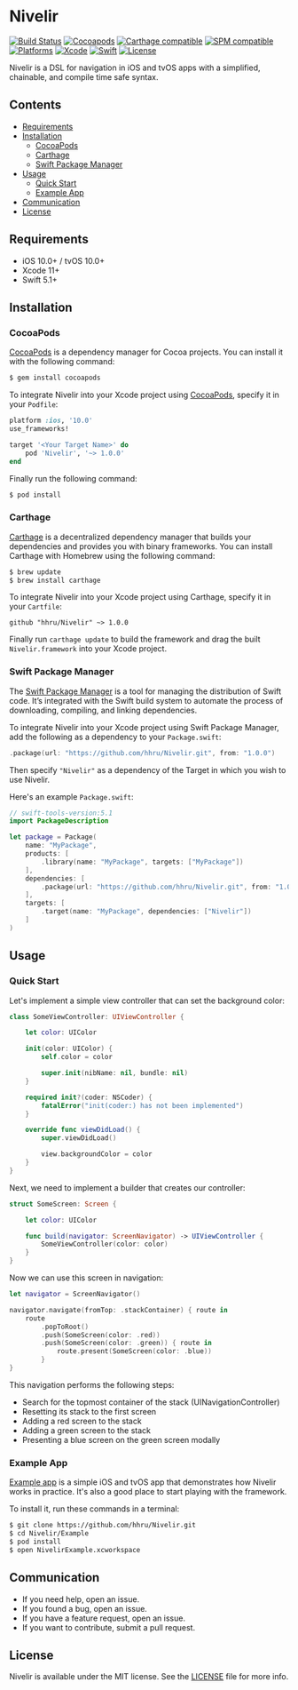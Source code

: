 # Nivelir
[![Build Status](https://github.com/hhru/Nivelir/workflows/CI/badge.svg?branch=main)](https://github.com/hhru/Nivelir/actions)
[![Cocoapods](https://img.shields.io/cocoapods/v/Nivelir.svg?style=flat)](http://cocoapods.org/pods/Nivelir)
[![Carthage compatible](https://img.shields.io/badge/Carthage-Compatible-brightgreen.svg?style=flat)](https://github.com/Carthage/Carthage)
[![SPM compatible](https://img.shields.io/badge/SPM-Compatible-brightgreen.svg?style=flat)](https://swift.org/package-manager/)
[![Platforms](https://img.shields.io/cocoapods/p/Nivelir.svg?style=flat)](https://developer.apple.com/discover/)
[![Xcode](https://img.shields.io/badge/Xcode-11-blue.svg)](https://developer.apple.com/xcode)
[![Swift](https://img.shields.io/badge/Swift-5.1-orange.svg)](https://swift.org)
[![License](https://img.shields.io/github/license/hhru/Nivelir.svg)](https://opensource.org/licenses/MIT)

Nivelir is a DSL for navigation in iOS and tvOS apps with a simplified, chainable, and compile time safe syntax.

## Contents
- [Requirements](#requirements)
- [Installation](#installation)
    - [CocoaPods](#cocoapods)
    - [Carthage](#carthage)
    - [Swift Package Manager](#swift-package-manager)
- [Usage](#usage)
    - [Quick Start](#quick-start)
    - [Example App](#example-app)
- [Communication](#communication)
- [License](#license)


## Requirements
- iOS 10.0+ / tvOS 10.0+
- Xcode 11+
- Swift 5.1+


## Installation
### CocoaPods
[CocoaPods](http://cocoapods.org) is a dependency manager for Cocoa projects. You can install it with the following command:
``` bash
$ gem install cocoapods
```

To integrate Nivelir into your Xcode project using [CocoaPods](http://cocoapods.org), specify it in your `Podfile`:
``` ruby
platform :ios, '10.0'
use_frameworks!

target '<Your Target Name>' do
    pod 'Nivelir', '~> 1.0.0'
end
```

Finally run the following command:
``` bash
$ pod install
```

### Carthage
[Carthage](https://github.com/Carthage/Carthage) is a decentralized dependency manager that builds your dependencies and provides you with binary frameworks. You can install Carthage with Homebrew using the following command:
``` sh
$ brew update
$ brew install carthage
```

To integrate Nivelir into your Xcode project using Carthage, specify it in your `Cartfile`:
``` ogdl
github "hhru/Nivelir" ~> 1.0.0
```

Finally run `carthage update` to build the framework and drag the built `Nivelir.framework` into your Xcode project.

### Swift Package Manager

The [Swift Package Manager](https://swift.org/package-manager/) is a tool for managing the distribution of Swift code. It’s integrated with the Swift build system to automate the process of downloading, compiling, and linking dependencies.

To integrate Nivelir into your Xcode project using Swift Package Manager,
add the following as a dependency to your `Package.swift`:
``` swift
.package(url: "https://github.com/hhru/Nivelir.git", from: "1.0.0")
```
Then specify `"Nivelir"` as a dependency of the Target in which you wish to use Nivelir.

Here's an example `Package.swift`:
``` swift
// swift-tools-version:5.1
import PackageDescription

let package = Package(
    name: "MyPackage",
    products: [
        .library(name: "MyPackage", targets: ["MyPackage"])
    ],
    dependencies: [
        .package(url: "https://github.com/hhru/Nivelir.git", from: "1.0.0")
    ],
    targets: [
        .target(name: "MyPackage", dependencies: ["Nivelir"])
    ]
)
```


## Usage
### Quick Start

Let's implement a simple view controller that can set the background color:

``` swift
class SomeViewController: UIViewController {

    let color: UIColor

    init(color: UIColor) {
        self.color = color

        super.init(nibName: nil, bundle: nil)
    }

    required init?(coder: NSCoder) {
        fatalError("init(coder:) has not been implemented")
    }

    override func viewDidLoad() {
        super.viewDidLoad()

        view.backgroundColor = color
    }
}
```

Next, we need to implement a builder that creates our controller:

``` swift
struct SomeScreen: Screen {

    let color: UIColor

    func build(navigator: ScreenNavigator) -> UIViewController {
        SomeViewController(color: color)
    }
}
```

Now we can use this screen in navigation:

``` swift
let navigator = ScreenNavigator()

navigator.navigate(fromTop: .stackContainer) { route in
    route
        .popToRoot()
        .push(SomeScreen(color: .red))
        .push(SomeScreen(color: .green)) { route in
            route.present(SomeScreen(color: .blue))
        }
}
```

This navigation performs the following steps:
- Search for the topmost container of the stack (UINavigationController)
- Resetting its stack to the first screen
- Adding a red screen to the stack
- Adding a green screen to the stack
- Presenting a blue screen on the green screen modally

### Example App
[Example app](Example) is a simple iOS and tvOS app that demonstrates how Nivelir works in practice.
It's also a good place to start playing with the framework.

To install it, run these commands in a terminal:

``` sh
$ git clone https://github.com/hhru/Nivelir.git
$ cd Nivelir/Example
$ pod install
$ open NivelirExample.xcworkspace
```

## Communication
- If you need help, open an issue.
- If you found a bug, open an issue.
- If you have a feature request, open an issue.
- If you want to contribute, submit a pull request.


## License
Nivelir is available under the MIT license. See the [LICENSE](LICENSE) file for more info.
